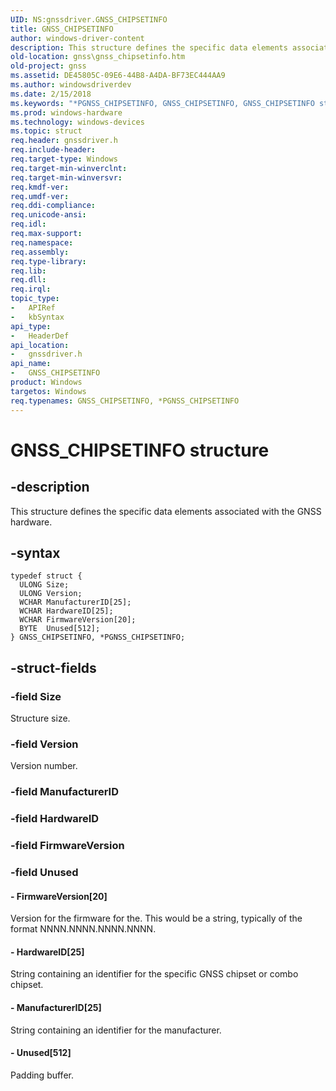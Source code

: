 ```yaml
---
UID: NS:gnssdriver.GNSS_CHIPSETINFO
title: GNSS_CHIPSETINFO
author: windows-driver-content
description: This structure defines the specific data elements associated with the GNSS hardware.
old-location: gnss\gnss_chipsetinfo.htm
old-project: gnss
ms.assetid: DE45805C-09E6-44B8-A4DA-BF73EC444AA9
ms.author: windowsdriverdev
ms.date: 2/15/2018
ms.keywords: "*PGNSS_CHIPSETINFO, GNSS_CHIPSETINFO, GNSS_CHIPSETINFO structure [Sensor Devices], PGNSS_CHIPSETINFO, PGNSS_CHIPSETINFO structure pointer [Sensor Devices], gnss.gnss_chipsetinfo, gnssdriver/GNSS_CHIPSETINFO, gnssdriver/PGNSS_CHIPSETINFO"
ms.prod: windows-hardware
ms.technology: windows-devices
ms.topic: struct
req.header: gnssdriver.h
req.include-header: 
req.target-type: Windows
req.target-min-winverclnt: 
req.target-min-winversvr: 
req.kmdf-ver: 
req.umdf-ver: 
req.ddi-compliance: 
req.unicode-ansi: 
req.idl: 
req.max-support: 
req.namespace: 
req.assembly: 
req.type-library: 
req.lib: 
req.dll: 
req.irql: 
topic_type:
-	APIRef
-	kbSyntax
api_type:
-	HeaderDef
api_location:
-	gnssdriver.h
api_name:
-	GNSS_CHIPSETINFO
product: Windows
targetos: Windows
req.typenames: GNSS_CHIPSETINFO, *PGNSS_CHIPSETINFO
---
```


# GNSS_CHIPSETINFO structure


## -description


This structure defines the specific data elements associated with the GNSS hardware.


## -syntax


````
typedef struct {
  ULONG Size;
  ULONG Version;
  WCHAR ManufacturerID[25];
  WCHAR HardwareID[25];
  WCHAR FirmwareVersion[20];
  BYTE  Unused[512];
} GNSS_CHIPSETINFO, *PGNSS_CHIPSETINFO;
````


## -struct-fields




### -field Size

Structure size.


### -field Version

Version number.


### -field ManufacturerID

 


### -field HardwareID

 


### -field FirmwareVersion

 


### -field Unused

 




#### - FirmwareVersion[20]

Version for the firmware for the. This would be a string, typically of the format NNNN.NNNN.NNNN.NNNN.


#### - HardwareID[25]

String containing an identifier for the specific GNSS chipset or combo chipset.


#### - ManufacturerID[25]

String containing an identifier for the manufacturer.


#### - Unused[512]

Padding buffer.

